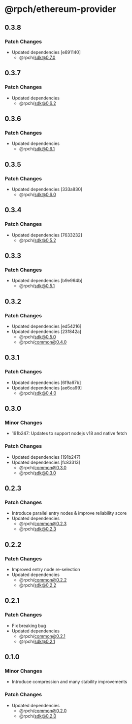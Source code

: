 # @rpch/ethereum-provider

## 0.3.8

### Patch Changes

- Updated dependencies [e691140]
  - @rpch/sdk@0.7.0

## 0.3.7

### Patch Changes

- Updated dependencies
  - @rpch/sdk@0.6.2

## 0.3.6

### Patch Changes

- Updated dependencies
  - @rpch/sdk@0.6.1

## 0.3.5

### Patch Changes

- Updated dependencies [333a830]
  - @rpch/sdk@0.6.0

## 0.3.4

### Patch Changes

- Updated dependencies [7633232]
  - @rpch/sdk@0.5.2

## 0.3.3

### Patch Changes

- Updated dependencies [b9e964b]
  - @rpch/sdk@0.5.1

## 0.3.2

### Patch Changes

- Updated dependencies [ed54216]
- Updated dependencies [23f842a]
  - @rpch/sdk@0.5.0
  - @rpch/common@0.4.0

## 0.3.1

### Patch Changes

- Updated dependencies [6f9a67b]
- Updated dependencies [ae6ca99]
  - @rpch/sdk@0.4.0

## 0.3.0

### Minor Changes

- 191b247: Updates to support nodejs v18 and native fetch

### Patch Changes

- Updated dependencies [191b247]
- Updated dependencies [fc83313]
  - @rpch/common@0.3.0
  - @rpch/sdk@0.3.0

## 0.2.3

### Patch Changes

- Introduce parallel entry nodes & improve reliability score
- Updated dependencies
  - @rpch/common@0.2.3
  - @rpch/sdk@0.2.3

## 0.2.2

### Patch Changes

- Improved entry node re-selection
- Updated dependencies
  - @rpch/common@0.2.2
  - @rpch/sdk@0.2.2

## 0.2.1

### Patch Changes

- Fix breaking bug
- Updated dependencies
  - @rpch/common@0.2.1
  - @rpch/sdk@0.2.1

## 0.1.0

### Minor Changes

- Introduce compression and many stability improvements

### Patch Changes

- Updated dependencies
  - @rpch/common@0.2.0
  - @rpch/sdk@0.2.0
